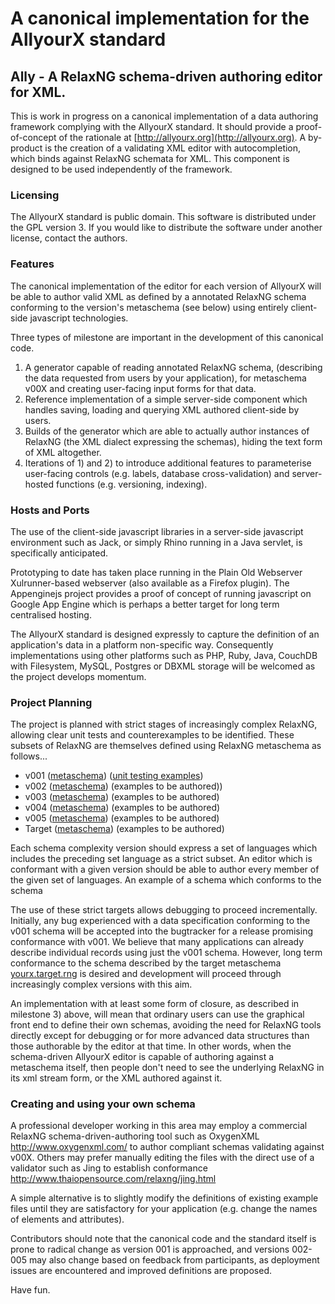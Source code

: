 # A canonical implementation for the AllyourX standard 

## Ally - A RelaxNG schema-driven authoring editor for XML.

This is work in progress on a canonical implementation of a data authoring framework complying with the AllyourX standard. It should provide a proof-of-concept of the rationale at [http://allyourx.org](http://allyourx.org). A by-product is the creation of a validating XML editor with autocompletion, which binds against RelaxNG schemata for XML. This component is designed to be used independently of the framework.

### Licensing

The AllyourX standard is public domain. This software is distributed under the GPL version 3. If you would like to distribute the software under another license, contact the authors.

### Features

The canonical implementation of the editor for each version of AllyourX will be able to author valid XML as defined by a annotated RelaxNG schema conforming to the version's metaschema (see below) using entirely client-side javascript technologies.

Three types of milestone are important in the development of this canonical code. 

1. A generator capable of reading annotated RelaxNG schema, (describing the data requested from users by your application), for metaschema v00X and creating user-facing input forms for that data.
2. Reference implementation of a simple server-side component which handles saving, loading and querying XML authored client-side by users.
3. Builds of the generator which are able to actually author instances of RelaxNG (the XML dialect expressing the schemas), hiding the text form of XML altogether.
4. Iterations of 1) and 2) to introduce additional features to parameterise user-facing controls (e.g. labels, database cross-validation) and server-hosted functions (e.g. versioning, indexing).

### Hosts and Ports

The use of the client-side javascript libraries in a server-side javascript environment such as Jack, or simply Rhino running in a Java servlet, is specifically anticipated. 

Prototyping to date has taken place running in the Plain Old Webserver Xulrunner-based webserver (also available as a Firefox plugin). The Appenginejs project provides a proof of concept of running javascript on Google App Engine which is perhaps a better target for long term centralised hosting.

The AllyourX standard is designed expressly to capture the definition of an application's data in a platform non-specific way. Consequently implementations using other platforms such as PHP, Ruby, Java, CouchDB with Filesystem, MySQL, Postgres or DBXML storage will be welcomed as the project develops momentum.

### Project Planning

The project is planned with strict stages of increasingly complex RelaxNG, allowing clear unit tests and counterexamples to be identified. These subsets of RelaxNG are themselves defined using RelaxNG metaschema as follows...

* v001 ([metaschema](test/schema/yourx/yourx.001.rng)) ([unit testing examples](test/schema/yourx/examples.001/))
* v002 ([metaschema](test/schema/yourx/yourx.002.rng)) (examples to be authored))
* v003 ([metaschema](test/schema/yourx/yourx.003.rng)) (examples to be authored)
* v004 ([metaschema](test/schema/yourx/yourx.004.rng)) (examples to be authored)
* v005 ([metaschema](test/schema/yourx/yourx.005.rng)) (examples to be authored)
* Target ([metaschema](test/schema/yourx/yourx.target.rng)) (examples to be authored)

Each schema complexity version should express a set of languages which includes the preceding set language as a strict subset. An editor which is conformant with a given version should be able to author every member of the given set of languages. An example of a schema which conforms to the schema 

The use of these strict targets allows debugging to proceed incrementally. Initially, any bug experienced with a data specification conforming to the v001 schema will be accepted into the bugtracker for a release promising conformance with v001. We believe that many applications can already describe individual records using just the v001 schema. However, long term conformance to the schema described by the target metaschema [yourx.target.rng](lib/schema/yourx/yourx.target.rng) is desired and development will proceed through increasingly complex versions with this aim.

An implementation with at least some form of closure, as described in milestone 3) above, will mean that ordinary users can use the graphical front end to define their own schemas, avoiding the need for RelaxNG tools directly except for debugging or for more advanced data structures than those authorable by the editor at that time. In other words, when the schema-driven AllyourX editor is capable of authoring against a metaschema itself, then people don't need to see the underlying RelaxNG in its xml stream form, or the XML authored against it.

### Creating and using your own schema

A professional developer working in this area may employ a commercial RelaxNG schema-driven-authoring tool such as OxygenXML http://www.oxygenxml.com/ to author compliant schemas validating against v00X. Others may prefer manually editing the files with the direct use of a validator such as Jing to establish conformance http://www.thaiopensource.com/relaxng/jing.html 

A simple alternative is to slightly modify the definitions of existing example files until they are satisfactory for your application (e.g. change the names of elements and attributes).

Contributors should note that the canonical code and the standard itself is prone to radical change as version 001 is approached, and versions 002-005 may also change based on feedback from participants, as deployment issues are encountered and improved definitions are proposed.

Have fun.
